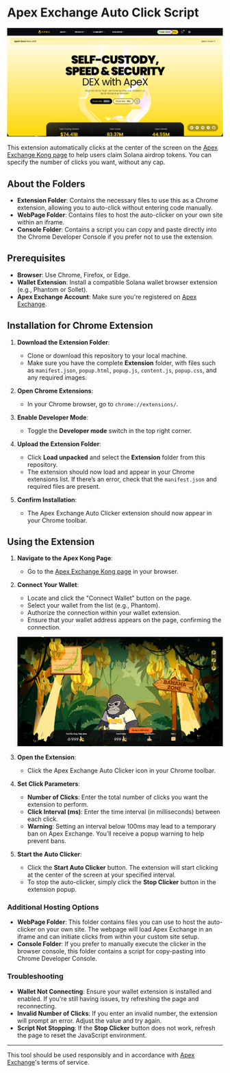 # Apex Exchange Auto Click Script

![Apex Exchange](https://github.com/MotoAcidic/kong-auto-clicker/blob/main/webPage/images/Apex.PNG)

This extension automatically clicks at the center of the screen on the [Apex Exchange Kong page](https://omni.apex.exchange/referral?code=XVVZLRH6) to help users claim Solana airdrop tokens. You can specify the number of clicks you want, without any cap.

## About the Folders

- **Extension Folder**: Contains the necessary files to use this as a Chrome extension, allowing you to auto-click without entering code manually.
- **WebPage Folder**: Contains files to host the auto-clicker on your own site within an iframe.
- **Console Folder**: Contains a script you can copy and paste directly into the Chrome Developer Console if you prefer not to use the extension.

## Prerequisites

- **Browser**: Use Chrome, Firefox, or Edge.
- **Wallet Extension**: Install a compatible Solana wallet browser extension (e.g., Phantom or Sollet).
- **Apex Exchange Account**: Make sure you're registered on [Apex Exchange](https://omni.apex.exchange/referral?code=XVVZLRH6).

## Installation for Chrome Extension

1. **Download the Extension Folder**:
   - Clone or download this repository to your local machine.
   - Make sure you have the complete **Extension** folder, with files such as `manifest.json`, `popup.html`, `popup.js`, `content.js`, `popup.css`, and any required images.

2. **Open Chrome Extensions**:
   - In your Chrome browser, go to `chrome://extensions/`.

3. **Enable Developer Mode**:
   - Toggle the **Developer mode** switch in the top right corner.

4. **Upload the Extension Folder**:
   - Click **Load unpacked** and select the **Extension** folder from this repository.
   - The extension should now load and appear in your Chrome extensions list. If there’s an error, check that the `manifest.json` and required files are present.

5. **Confirm Installation**:
   - The Apex Exchange Auto Clicker extension should now appear in your Chrome toolbar.

## Using the Extension

1. **Navigate to the Apex Kong Page**:
   - Go to the [Apex Exchange Kong page](https://www.apex.exchange/kong) in your browser.

2. **Connect Your Wallet**:
   - Locate and click the "Connect Wallet" button on the page.
   - Select your wallet from the list (e.g., Phantom).
   - Authorize the connection within your wallet extension.
   - Ensure that your wallet address appears on the page, confirming the connection.

   ![Kong Page](https://github.com/MotoAcidic/kong-auto-clicker/blob/main/images/kong.PNG)

3. **Open the Extension**:
   - Click the Apex Exchange Auto Clicker icon in your Chrome toolbar.

4. **Set Click Parameters**:
   - **Number of Clicks**: Enter the total number of clicks you want the extension to perform.
   - **Click Interval (ms)**: Enter the time interval (in milliseconds) between each click.
   - **Warning**: Setting an interval below 100ms may lead to a temporary ban on Apex Exchange. You’ll receive a popup warning to help prevent bans.

5. **Start the Auto Clicker**:
   - Click the **Start Auto Clicker** button. The extension will start clicking at the center of the screen at your specified interval.
   - To stop the auto-clicker, simply click the **Stop Clicker** button in the extension popup.

### Additional Hosting Options

- **WebPage Folder**: This folder contains files you can use to host the auto-clicker on your own site. The webpage will load Apex Exchange in an iframe and can initiate clicks from within your custom site setup.
- **Console Folder**: If you prefer to manually execute the clicker in the browser console, this folder contains a script for copy-pasting into Chrome Developer Console.

### Troubleshooting

- **Wallet Not Connecting**: Ensure your wallet extension is installed and enabled. If you're still having issues, try refreshing the page and reconnecting.
- **Invalid Number of Clicks**: If you enter an invalid number, the extension will prompt an error. Adjust the value and try again.
- **Script Not Stopping**: If the **Stop Clicker** button does not work, refresh the page to reset the JavaScript environment.

---

This tool should be used responsibly and in accordance with [Apex Exchange](https://omni.apex.exchange/referral?code=XVVZLRH6)'s terms of service.
